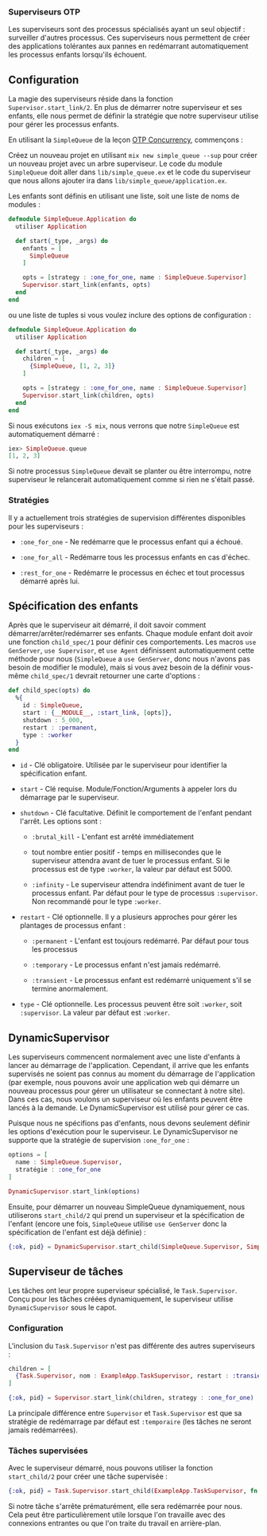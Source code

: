 ### Superviseurs OTP

Les superviseurs sont des processus spécialisés ayant un seul objectif : surveiller d'autres processus.
Ces superviseurs nous permettent de créer des applications tolérantes aux pannes en redémarrant automatiquement les processus enfants lorsqu'ils échouent.

## Configuration

La magie des superviseurs réside dans la fonction `Supervisor.start_link/2`.
En plus de démarrer notre superviseur et ses enfants, elle nous permet de définir la stratégie que notre superviseur utilise pour gérer les processus enfants.

En utilisant la `SimpleQueue` de la leçon [OTP Concurrency](/fr/lessons/advanced/otp_concurrency), commençons :

Créez un nouveau projet en utilisant `mix new simple_queue --sup` pour créer un nouveau projet avec un arbre superviseur.
Le code du module `SimpleQueue` doit aller dans `lib/simple_queue.ex` et le code du superviseur que nous allons ajouter ira dans `lib/simple_queue/application.ex`.

Les enfants sont définis en utilisant une liste, soit une liste de noms de modules :

```elixir
defmodule SimpleQueue.Application do
  utiliser Application

  def start(_type, _args) do
    enfants = [
      SimpleQueue
    ]

    opts = [strategy : :one_for_one, name : SimpleQueue.Supervisor]
    Supervisor.start_link(enfants, opts)
  end
end
```

ou une liste de tuples si vous voulez inclure des options de configuration :

```elixir
defmodule SimpleQueue.Application do
  utiliser Application

  def start(_type, _args) do
    children = [
      {SimpleQueue, [1, 2, 3]}
    ]

    opts = [strategy : :one_for_one, name : SimpleQueue.Supervisor]
    Supervisor.start_link(children, opts)
  end
end
```

Si nous exécutons `iex -S mix`, nous verrons que notre `SimpleQueue` est automatiquement démarré :

```elixir
iex> SimpleQueue.queue
[1, 2, 3]
```

Si notre processus `SimpleQueue` devait se planter ou être interrompu, notre superviseur le relancerait automatiquement comme si rien ne s'était passé.

### Stratégies

Il y a actuellement trois stratégies de supervision différentes disponibles pour les superviseurs :

+ `:one_for_one` - Ne redémarre que le processus enfant qui a échoué.

+ `:one_for_all` - Redémarre tous les processus enfants en cas d'échec.

+ `:rest_for_one` - Redémarre le processus en échec et tout processus démarré après lui.

## Spécification des enfants

Après que le superviseur ait démarré, il doit savoir comment démarrer/arrêter/redémarrer ses enfants.
Chaque module enfant doit avoir une fonction `child_spec/1` pour définir ces comportements.
Les macros `use GenServer`, `use Supervisor`, et `use Agent` définissent automatiquement cette méthode pour nous (`SimpleQueue` a `use GenServer`, donc nous n'avons pas besoin de modifier le module), mais si vous avez besoin de la définir vous-même `child_spec/1` devrait retourner une carte d'options :

```elixir
def child_spec(opts) do
  %{
    id : SimpleQueue,
    start : {__MODULE__, :start_link, [opts]},
    shutdown : 5_000,
    restart : :permanent,
    type : :worker
  }
end
```

+ `id` - Clé obligatoire.
Utilisée par le superviseur pour identifier la spécification enfant.

+ `start` - Clé requise.
Module/Fonction/Arguments à appeler lors du démarrage par le superviseur.

+ `shutdown` - Clé facultative.
Définit le comportement de l'enfant pendant l'arrêt.
Les options sont :

  + `:brutal_kill` - L'enfant est arrêté immédiatement

  + tout nombre entier positif - temps en millisecondes que le superviseur attendra avant de tuer le processus enfant.
Si le processus est de type `:worker`, la valeur par défaut est 5000.

  + `:infinity` - Le superviseur attendra indéfiniment avant de tuer le processus enfant.
Par défaut pour le type de processus `:supervisor`.
Non recommandé pour le type `:worker`.

+ `restart` - Clé optionnelle.
Il y a plusieurs approches pour gérer les plantages de processus enfant :

  + `:permanent` - L'enfant est toujours redémarré.
Par défaut pour tous les processus

  + `:temporary` - Le processus enfant n'est jamais redémarré.

  + `:transient` - Le processus enfant est redémarré uniquement s'il se termine anormalement.

+ `type` - Clé optionnelle.
Les processus peuvent être soit `:worker`, soit `:supervisor`.
La valeur par défaut est `:worker`.

## DynamicSupervisor

Les superviseurs commencent normalement avec une liste d'enfants à lancer au démarrage de l'application.
Cependant, il arrive que les enfants supervisés ne soient pas connus au moment du démarrage de l'application (par exemple, nous pouvons avoir une application web qui démarre un nouveau processus pour gérer un utilisateur se connectant à notre site).
Dans ces cas, nous voulons un superviseur où les enfants peuvent être lancés à la demande.
Le DynamicSupervisor est utilisé pour gérer ce cas.

Puisque nous ne spécifions pas d'enfants, nous devons seulement définir les options d'exécution pour le superviseur.
Le DynamicSupervisor ne supporte que la stratégie de supervision `:one_for_one` :

```elixir
options = [
  name : SimpleQueue.Supervisor,
  stratégie : :one_for_one
]

DynamicSupervisor.start_link(options)
```

Ensuite, pour démarrer un nouveau SimpleQueue dynamiquement, nous utiliserons `start_child/2` qui prend un superviseur et la spécification de l'enfant (encore une fois, `SimpleQueue` utilise `use GenServer` donc la spécification de l'enfant est déjà définie) :

```elixir
{:ok, pid} = DynamicSupervisor.start_child(SimpleQueue.Supervisor, SimpleQueue)
```

## Superviseur de tâches

Les tâches ont leur propre superviseur spécialisé, le `Task.Supervisor`.
Conçu pour les tâches créées dynamiquement, le superviseur utilise `DynamicSupervisor` sous le capot.

### Configuration

L'inclusion du `Task.Supervisor` n'est pas différente des autres superviseurs :

```elixir
children = [
  {Task.Supervisor, nom : ExampleApp.TaskSupervisor, restart : :transient}
]

{:ok, pid} = Supervisor.start_link(children, strategy : :one_for_one)
```

La principale différence entre `Supervisor` et `Task.Supervisor` est que sa stratégie de redémarrage par défaut est `:temporaire` (les tâches ne seront jamais redémarrées).

### Tâches supervisées

Avec le superviseur démarré, nous pouvons utiliser la fonction `start_child/2` pour créer une tâche supervisée :

```elixir
{:ok, pid} = Task.Supervisor.start_child(ExampleApp.TaskSupervisor, fn -> travail de fond end)
```

Si notre tâche s'arrête prématurément, elle sera redémarrée pour nous.
Cela peut être particulièrement utile lorsque l'on travaille avec des connexions entrantes ou que l'on traite du travail en arrière-plan.

